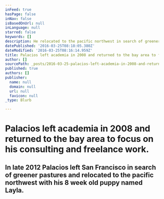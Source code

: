 ```yaml
---
inFeed: true
hasPage: false
inNav: false
isBasedOnUrl: null
inLanguage: null
starred: false
keywords: []
description: He relocated to the pacific northwest in search of greener pastures.
datePublished: '2016-03-25T08:18:05.380Z'
dateModified: '2016-03-25T08:16:14.959Z'
title: Palacios left academia in 2008 and returned to the bay area to focus on his consulting and freelance work.
author: []
sourcePath: _posts/2016-03-25-palacios-left-academia-in-2008-and-returned-to-the-bay-area.md
published: true
authors: []
publisher:
  name: null
  domain: null
  url: null
  favicon: null
_type: Blurb

---
```

# Palacios left academia in 2008 and returned to the bay area to focus on his consulting and freelance work.

## In late 2012 Palacios left San Francisco in search of greener pastures and relocated to the pacific northwest with his 8 week old puppy named Layla.